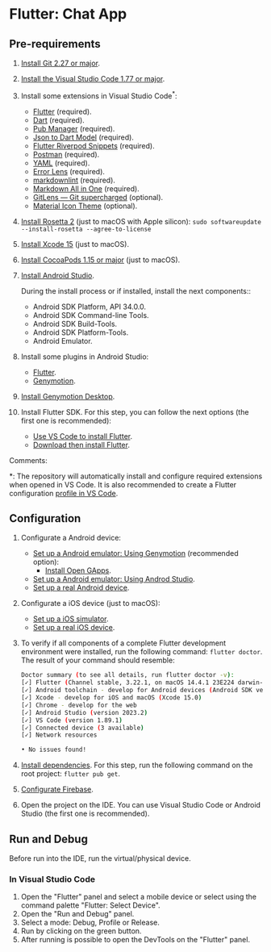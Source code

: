# Flutter: Chat App

## Pre-requirements

1. [Install Git 2.27 or major](https://git-scm.com/downloads).
2. [Install the Visual Studio Code 1.77 or major](https://code.visualstudio.com/).
3. Install some extensions in Visual Studio Code<sup>*</sup>:
   - [Flutter](https://marketplace.visualstudio.com/items?itemName=Dart-Code.flutter) (required).
   - [Dart](https://marketplace.visualstudio.com/items?itemName=Dart-Code.dart-code) (required).
   - [Pub Manager](https://marketplace.visualstudio.com/items?itemName=qlevar.pub-manager) (required).
   - [Json to Dart Model](https://marketplace.visualstudio.com/items?itemName=hirantha.json-to-dart) (required).
   - [Flutter Riverpod Snippets](https://marketplace.visualstudio.com/items?itemName=robert-brunhage.flutter-riverpod-snippets) (required).
   - [Postman](https://marketplace.visualstudio.com/items?itemName=Postman.postman-for-vscode) (required).
   - [YAML](https://marketplace.visualstudio.com/items?itemName=redhat.vscode-yaml) (required).
   - [Error Lens](https://marketplace.visualstudio.com/items?itemName=usernamehw.errorlens) (required).
   - [markdownlint](https://marketplace.visualstudio.com/items?itemName=DavidAnson.vscode-markdownlint) (required).
   - [Markdown All in One](https://marketplace.visualstudio.com/items?itemName=yzhang.markdown-all-in-one) (required).
   - [GitLens — Git supercharged](https://marketplace.visualstudio.com/items?itemName=eamodio.gitlens) (optional).
   - [Material Icon Theme](https://marketplace.visualstudio.com/items?itemName=PKief.material-icon-theme) (optional).
4. [Install Rosetta 2](https://support.apple.com/en-us/102527) (just to macOS with Apple silicon): `sudo softwareupdate --install-rosetta --agree-to-license`
5. [Install Xcode 15](https://developer.apple.com/xcode/) (just to macOS).
6. [Install CocoaPods 1.15 or major](https://cocoapods.org/) (just to macOS).
7. [Install Android Studio](https://developer.android.com/studio).

   During the install process or if installed, install the next components::
   - Android SDK Platform, API 34.0.0.
   - Android SDK Command-line Tools.
   - Android SDK Build-Tools.
   - Android SDK Platform-Tools.
   - Android Emulator.
8. Install some plugins in Android Studio:
   - [Flutter](https://plugins.jetbrains.com/plugin/9212-flutter).
   - [Genymotion](https://plugins.jetbrains.com/plugin/7269-genymotion).
9. [Install Genymotion Desktop](https://www.genymotion.com/product-desktop/download/).
10. Install Flutter SDK. For this step, you can follow the next options (the first one is recommended):

    - [Use VS Code to install Flutter](https://docs.flutter.dev/get-started/install/windows/mobile?tab=vscode#use-vs-code-to-install-flutter).
    - [Download then install Flutter](https://docs.flutter.dev/get-started/install/windows/mobile?tab=download#download-then-install-flutter).

Comments:

*: The repository will automatically install and configure required extensions when opened in VS Code. It is also recommended to create a Flutter configuration [profile in VS Code](https://code.visualstudio.com/docs/editor/profiles).

## Configuration

1. Configurate a Android device:
   - [Set up a Android emulator: Using Genymotion](https://docs.genymotion.com/desktop/Get_started/014_Basic_steps/) (recommended option):
     - [Install Open GApps](https://support.genymotion.com/hc/en-us/articles/4414586104977-How-to-install-Google-Play-Store-and-other-Google-Apps-in-Genymotion).
   - [Set up a Android emulator: Using Androd Studio](https://docs.flutter.dev/get-started/install/windows/mobile?tab=virtual#set-up-the-android-emulator).
   - [Set up a real Android device](https://docs.flutter.dev/get-started/install/windows/mobile?tab=physical#set-up-your-target-android-device).
2. Configurate a iOS device (just to macOS):
   - [Set up a iOS simulator](https://docs.flutter.dev/get-started/install/macos/mobile-ios?tab=virtual#configure-your-target-ios-device).
   - [Set up a real iOS device](https://docs.flutter.dev/get-started/install/macos/mobile-ios?tab=physical#configure-your-target-ios-device).
3. To verify if all components of a complete Flutter development environment were installed, run the following command: `flutter doctor`. The result of your command should resemble:

   ```bash
   Doctor summary (to see all details, run flutter doctor -v):
   [✓] Flutter (Channel stable, 3.22.1, on macOS 14.4.1 23E224 darwin-arm64, locale pt-BR)
   [✓] Android toolchain - develop for Android devices (Android SDK version 34.0.0)
   [✓] Xcode - develop for iOS and macOS (Xcode 15.0)
   [✓] Chrome - develop for the web
   [✓] Android Studio (version 2023.2)
   [✓] VS Code (version 1.89.1)
   [✓] Connected device (3 available)
   [✓] Network resources

   • No issues found!
   ```

4. [Install dependencies](https://docs.flutter.dev/packages-and-plugins/using-packages#adding-a-package-dependency-to-an-app). For this step, run the following command on the root project: `flutter pub get`.
5. [Configurate Firebase](https://firebase.google.com/docs/flutter/setup?platform=android).
6. Open the project on the IDE. You can use Visual Studio Code or Android Studio (the first one is recommended).

## Run and Debug

Before run into the IDE, run the virtual/physical device.

### In Visual Studio Code

1. Open the "Flutter" panel and select a mobile device or select using the command palette "Flutter: Select Device".
2. Open the "Run and Debug" panel.
3. Select a mode: Debug, Profile or Release.
4. Run by clicking on the green button.
5. After running is possible to open the DevTools on the "Flutter" panel.
